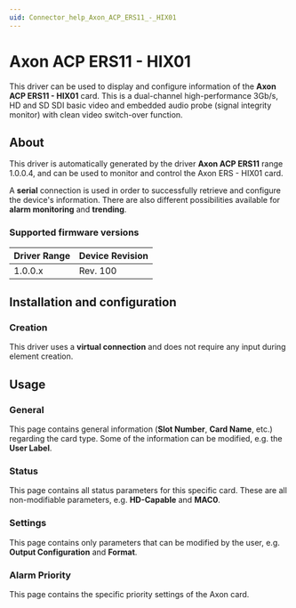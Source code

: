 ```yaml
---
uid: Connector_help_Axon_ACP_ERS11_-_HIX01
---
```


# Axon ACP ERS11 - HIX01

This driver can be used to display and configure information of the **Axon ACP ERS11 - HIX01** card. This is a dual-channel high-performance 3Gb/s, HD and SD SDI basic video and embedded audio probe (signal integrity monitor) with clean video switch-over function.

## About

This driver is automatically generated by the driver **Axon ACP ERS11** range 1.0.0.4, and can be used to monitor and control the Axon ERS - HIX01 card.

A **serial** connection is used in order to successfully retrieve and configure the device's information. There are also different possibilities available for **alarm monitoring** and **trending**.

### Supported firmware versions

| **Driver Range** | **Device Revision** |
|------------------|---------------------|
| 1.0.0.x          | Rev. 100            |

## Installation and configuration

### Creation

This driver uses a **virtual connection** and does not require any input during element creation.

## Usage

### General

This page contains general information (**Slot Number**, **Card Name**, etc.) regarding the card type. Some of the information can be modified, e.g. the **User Label**.

### Status

This page contains all status parameters for this specific card. These are all non-modifiable parameters, e.g. **HD-Capable** and **MAC0**.

### Settings

This page contains only parameters that can be modified by the user, e.g. **Output Configuration** and **Format**.

### Alarm Priority

This page contains the specific priority settings of the Axon card.
